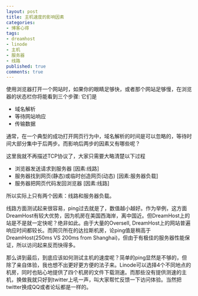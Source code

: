 ```yaml
---
layout: post
title: 主机速度的影响因素
categories:
- 博客心得
tags:
- dreamhost
- linode
- 主机
- 服务器
- 线路
published: true
comments: true
---
```

使用浏览器打开一个网站时，如果你的眼睛足够快，或者那个网站足够慢，在浏览器的状态栏你将能看到三个步骤: 它们是

- 域名解析
- 等待网站响应
- 传输数据

通常，在一个典型的成功打开网页行为中，域名解析的时间是可以忽略的，等待时间大部分集中于后两步。而影响后两步的因素又有哪些呢？

这里我就不再描述TCP协议了，大家只需要大略清楚以下过程

- 浏览器发送请求到服务器 [因素:线路]
- 服务器找到网页(静态)或临时创造网页(动态) [因素:服务器负载]
- 服务器把网页代码发回浏览器 [因素:线路]

所以实际上只有两个因素：线路和服务器负载。

线路方面测试起来很容易，ping过去就是了，数值越小越好。作为举例，这方面DreamHost有较大优势，因为机房在美国西海岸，离中国近。但DreamHost上的站是不是就一定快呢？绝非如此。由于大量的Oversell, DreamHost上的网站普遍响应时间都较长。而网贝所在的达拉斯机房，论ping值是稍高于DreamHost(250ms VS 200ms from Shanghai)，但由于有极佳的服务器性能保证，所以访问起来反而快得多。

那么讲到最后，到底应该如何测试主机的速度呢？简单的ping显然是不够的，但除了亲自体验，我也想不出更好更方便的法子来。Linode可以选择4个不同地点的机房，同时也贴心地提供了四个机房的文件下载测速。而那些没有提供测速的主机，换做我就只好到twitter上吼一声，叫大家帮忙反馈一下访问体验。当然把twitter换成QQ或者论坛都是一样的。
